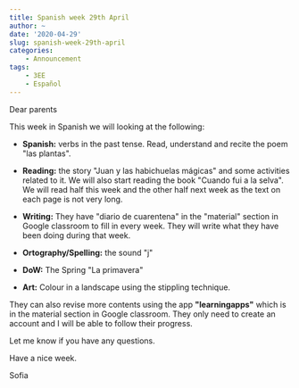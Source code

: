 ```yaml
---
title: Spanish week 29th April
author: ~
date: '2020-04-29'
slug: spanish-week-29th-april
categories:
    - Announcement
tags:
    - 3EE
    - Español
---
```


Dear parents

This week in Spanish we will looking at the following:

* **Spanish:** verbs in the past tense. Read, understand and recite the poem "las plantas".

* **Reading:** the story "Juan y las habichuelas mágicas" and some activities related to it. We will also start reading the book "Cuando fui a la selva". We will read half this week and the other half next week as the text on each page is not very long.

* **Writing:** They have "diario de cuarentena" in the "material" section in Google classroom to fill in every week. They will write what they have been doing during that week.

* **Ortography/Spelling:** the sound "j"

* **DoW:** The Spring "La primavera"

* **Art:** Colour in a landscape using the stippling technique.

They can also revise more contents using the app **"learningapps"** which is in the material section in Google classroom. They only need to create an account and I will be able to follow their progress.

Let me know if you have any questions.

Have a nice week.

Sofia
